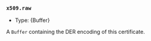 ### `x509.raw`

<!-- YAML
added: v15.6.0
-->

* Type: {Buffer}

A `Buffer` containing the DER encoding of this certificate.
